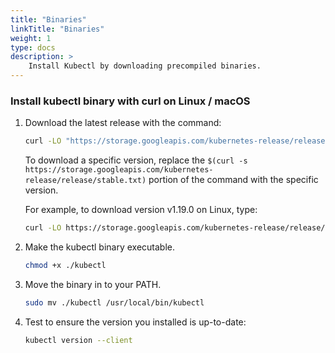 ```yaml
---
title: "Binaries"
linkTitle: "Binaries"
weight: 1
type: docs
description: >
    Install Kubectl by downloading precompiled binaries.
---
```


### Install kubectl binary with curl on Linux / macOS

1. Download the latest release with the command:

    ```bash
    curl -LO "https://storage.googleapis.com/kubernetes-release/release/$(curl -s https://storage.googleapis.com/kubernetes-release/release/stable.txt)/bin/linux/amd64/kubectl"
    ```

    To download a specific version, replace the `$(curl -s https://storage.googleapis.com/kubernetes-release/release/stable.txt)` portion of the command with the specific version.

    For example, to download version v1.19.0 on Linux, type:
    
    ```bash
    curl -LO https://storage.googleapis.com/kubernetes-release/release/v1.19.0/bin/linux/amd64/kubectl
    ```

2. Make the kubectl binary executable.

    ```bash
    chmod +x ./kubectl
    ```

3. Move the binary in to your PATH.

    ```bash
    sudo mv ./kubectl /usr/local/bin/kubectl
    ```
4. Test to ensure the version you installed is up-to-date:

    ```bash
    kubectl version --client
    ```
